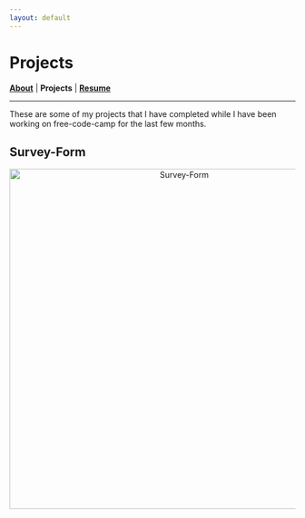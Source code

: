 ```yaml
---
layout: default
---
```

# Projects
<b>[About](./)</b> | <b>Projects</b> | <b>[Resume](./resume.html)</b>
* * *

These are some of my projects that I have completed while I have been working on free-code-camp for the last few months.

## Survey-Form
<p align="center">
    <img
        alt="Survey-Form"
        src="survery-form-screenshot.png"
        width="600"
    />
</p>